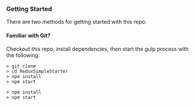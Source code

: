 
### Getting Started

There are two methods for getting started with this repo.

#### Familiar with Git?
Checkout this repo, install dependencies, then start the gulp process with the following:

```
> git clone 
> cd ReduxSimpleStarter
> npm install
> npm start
```

```
> npm install
> npm start
```
